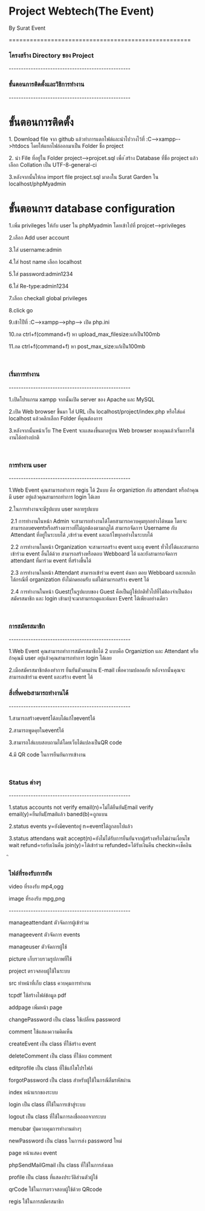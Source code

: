 <!DOCTYPE html>
<html>
<head>
<meta charset="utf-8">
<title></title>
</head>
<body>
<h1>Project Webtech(The Event)</h1>
<p>By Surat Event</p>
====================================================
<h3>โครงสร้าง Directory ของ Project</h3>
--------------------------------------------------
<h3>ขั้นตอนการติดตั้งและวิธีการทำงาน</h3>
--------------------------------------------------
<h1>ขั้นตอนการติดตั้ง</h1>
<p>1. Download file จาก github แล้วทำการแตกไฟล์และนำไปวางไว้ที่ :C-->xampp-->htdocs โดยให้แยกไฟล์ออกมาเป็น Folder ชื่อ project </p>
<p>2. นำ File ที่อยู่ใน Folder project-->projcet.sql เพื่อ ้สร้าง Database ที่ชื่อ project แล้วเลือก Collation เป็น UTF-8-general-ci</p>
<p>3.หลังจากนั้นให้กด import file project.sql มาลงใน Surat Garden ใน localhost/phpMyadmin</p>

<h1>ขั้นตอนการ database configuration</h1>
<p>1.เพิ่ม privileges ให้กับ user ใน phpMyadmin โดยเข้าไปที่ projcet-->privileges</P>
<p>2.เลือก  Add user account </p>
<p>3.ใส่ username:admin </p>
<p>4.ใส่ host name เลือก localhost</p>
<p>5.ใส่ password:admin1234</p>
<p>6.ใส่ Re-type:admin1234</P>
<p>7.เลือก checkall global privileges</p>
<p>8.click go</p>
<p>9.เข้าไปืที่ :C-->xampp-->php--> เปิด php.ini </p>
<p>10.กด ctrl+f(command+f) หา upload_max_filesize:แก้เป็น100mb</p>
<p>11.กด ctrl+f(command+f) หา post_max_size:แก้เป็น100mb</p>
<br>


<h3>เริ่มการทำงาน</h3>
--------------------------------------------------
<p>1.เปิดโปรแกรม xampp จากนั้นเปิด server ของ Apache และ MySQL </p>
<p>2.เปิด Web browser ขึ้นมา ใส่ URL เป็น localhost/project/index.php   หรือใส่แค่ localhost แล้วคลิกเลือก Folder ที่คุณต้องการ </p>
<p>3.หลังจากนั้นหน้าเว็บ The Event จะแเสดงขึ้นมาอยู่บน Web browser ของคุณแล้วเริ่มการใช้งานได้อย่างปกติ</p>
<br>


<h3>การทำงาน user </h3>
--------------------------------------------------
<p>1.Web Event คุณสามารถทำการ regis ได้ 2แบบ คือ organiztion กับ attendant หรือถ้าคุณมี user อยู่แล้วคุณสามารถทำการ login ได้เลย</p>
<p>2.ในการทำงานจะมีรูปแบบ user หลายรูปแบบ
  <p style="margin-left:5px"> 2.1 การทำงานในหน้า Admin จะสามารถทำงานได้โดยสามารถควบคุมทุกอย่างได้หมด โดยจะสามารถลบeventหรือสร้างตารางที่ไม่ถูกต้องตามกฎได้ สามารถจัดการ Username กับ  Attendant ที่อยู่ในระบบได้ ,เข้าร่วม event และแก้ไขทุกอย่างในระบบได้</p>
  <p style="margin-left:5px"> 2.2 การทำงานในหน้า Organization จะสามารถสร้าง event และดู event ทั่วไปได้และสามารถเข้าร่วม event อื่นได้ด้วย สามารถสร้างหรือตอบ Webboard ได้ และยังสามารถจัดการ attendant ที่มาร่วม event ที่สร้างขึ้นได้</p>
  <p style="margin-left:5px"> 2.3 การทำงานในหน้า Attendant สามารถเข้าร่วม event ค้นหา ตอบ Webboard และยกเลิกได้กรณีที่ organization ยังไม่กดยอมรับ แต่ไม่สามารถสร้าง event ได้ </p>
  <p style="margin-left:5px"> 2.4 การทำงานในหน้า Guest(ในรูปแบบของ Guest คือเป็นผู้ใช้ปกติทั่วไปที่ไม่ต้องจำเป็นต้องสมัครสมาชิก และ login เข้ามา)จะมาสามารถดูและค้นหา Event ได้เพียงอย่างเดียว</p>


<br>
<h3>การสมัครสมาชิก</h3>
--------------------------------------------------
<p>1.Web Event คุณสามารถทำการสมัครสมาชิกได้ 2 แบบคือ Organiztion และ Attendant หรือถ้าคุณมี user อยู่แล้วคุณสามารถทำการ login ได้เลย
<p>2.เมือสมัครสมาชิกต้องทำการ ยืนยันตัวตนผ่าน E-mail เพื่อความปลอดภัย หลังจากนั้นคุณจะสามารถเข้าร่วม event และสร้าง event ได้
<br>
<h3>สิ่งที่webสามารถทำงานได้</h3>
--------------------------------------------------
<p>1.สามารถสร้างeventได้ลบได้แก้ไขeventได้</p>
<p>2.สามารถพูดคุยในeventได้</p>
<p>3.สามารถใส่แบบสอบถามได้โดยเว็บได้แปลงเป็นQR code</p>
<p>4.มี QR code ในการยืนยันการเข้างาน</p>
<br>
<h3>Status ต่างๆ</h3>
--------------------------------------------------
<p>1.status accounts not verify email(n)=ไม่ได้ยืนยันEmail verify email(y)=ยืนยันEmailแล้ว baned(b)=ถูกแบน</p>
<p>2.status events y=ยังมีeventอยู่ n=eventได้ถูกลบไปแล้ว</p>
<p>3.status attendans wait accept(n)=ยังไม่ได้รับการยืนยันจากผู้สร้างหรือไม่ผ่านเงื่อนไข  wait refund=รอรับเงินคืน join(y)=ได้เข้าร่วม refunded=ได้รับเงินคืน checkin=เช็คอิน</p>
ิ<br>
<h3>ไฟล์ที่รองรับการอัพ</h3>
<p>video ที่รองรับ mp4,ogg </p>
<p>image ที่รองรับ mpg,png</p>
--------------------------------------------------
<p>manageattendant ตัวจัดการผู้เข้าร่วม</p>
<p>manageevent ตัวจัดการ events</p>
<p>manageuser ตัวจัดการผู้ใช้</p>
<p>picture เก็บรวบรวมรูปภาพที่ใช้</p>
<p>project ตรวจสอบผู้ใช้ในระบบ</p>
<p>src ทำหน้าที่เก็บ class ควบคุมการทำงาน</p>
<p>tcpdf ใช้สร้างไฟล์ข้อมูล pdf</p>
<p>addpage เพิ่มหน้า page</p>
<p>changePassword เป็น class ใช้เปลี่ยน password</p>
<p>comment ใช้แสดงความคิดเห็น</p>
<p>createEvent เป็น class ที่ใช้สร้าง event</p>
<p>deleteComment เป็น class ที่ใช้ลบ comment</p>
<p>editprofile เป็น class ที่ใช้แก้ไขโปรไฟล์</p>
<p>forgotPassword เป็น class สำหรับผู้ใช้ในกรณีลืมรหัสผ่าน</p>
<p>index หน้าแรกของระบบ</p>
<p>login เป็น class ที่ใช้ในการเข้าสู่ระบบ</p>
<p>logout เป็น class ที่ใช้ในการลงชื่อออกจากระบบ</p>
<p>menubar ปุ่มควบคุมการทำงานต่างๆ</p>
<p>newPassword เป็น class ในการส่ง password ใหม่</p>
<p>page หน้าแสดง event</p>
<p>phpSendMailGmail เป็น class ที่ใช้ในการส่งเมล</p>
<p>profile เป็น class ที่แสดงประวัติส่วนตัวผู้ใช้</p>
<p>qrCode ใช้ในการตรวจสอบผู้ใช้ด้วย QRcode</p>
<p>regis ใช้ในการสมัครสมาชิก</p>

</body>
</html>
